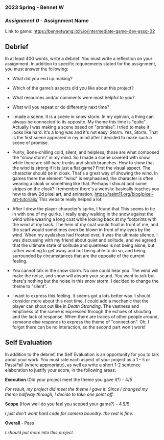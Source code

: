 ### **2023 Spring** - Bennet W
### *Assignment 0* - Assignment Name
Link to game: https://bennetwang.itch.io/intermediate-game-dev-assg-02


## **Debrief**
In at least 400 words, write a debrief. You must write a reflection on your assignment. In addition to specific requirements stated for the assignment, you must answer the following:

- What did you end up making?
- Which of the game’s aspects did you like about this project?
- What resources and/or comments were most helpful to you?
- What will you repeat or do differently next time?

- I made a scene. It is a scene in snow storm. In my opinion, a thing can always be connected to its opposite. My theme this time is "quite". Actually I was making a scene based on "promise". I tried to make it looks like hard. It's a long was and it's not easy. Storm. Yes, Storm. That is the first scene appeared in my mind after I decided to make such a scene of promise.
- Purity, Bone-chilling cold, silent, and helpless, those are what composed the "snow storm" in my mind. So I made a scene covered with snow, while there are still bare trunks and shrub branches. How to show that the wind is strong if it is just a flat game? First the visual aspect. The character should be in cloak. That's a great way of showing the wind. In games there the element "wind" is emphasised, the character is often wearing a cloak or something like that. Perhaps I should add some stripes on the cloak? I remember there's a website basically teaches you how to draw 2d pixel art, and animation. https://saint11.org/blog/pixel-art-tutorials/ This website really helped a lot.
- After I drew the player character's sprite, I found that This seems to tie in with one of my quirks. I really enjoy walking in the snow against the wind while wearing a long coat while looking back at my footprints with the wind at my back. The hem of my coat would float in front of me, and the scarf would sometimes even be blown in front of my eyes by the wind. When my eyelashes had frosted over, it was the ultimate silence. I was discussing with my friend about quiet and solitude, and we agreed that the ultimate state of solitude and quietness is not being alone, but rather wanting to get away and not being able to do so, and being surrounded by circumstances that are the opposite of the current feeling.
- You cannot talk in the snow storm. No one could hear you. The wind will make the noise, and snow will absorb your sound. You want to talk but there's nothing but the noise in this snow storm. I decided to change the theme to "silent".
- I want to express this feeling. It seems got a lots better way. I should consider more about this next time. I could add a mechanic that the player can shout out like in _Death Stranding_. The vastness and emptiness of the scene is expressed through the echoes of shouting and the lack of response. When there are traces of other people around, someone else responds to express the theme of "connection". Oh, I forgot there can be no interaction, so the second part won't work!


## **Self Evaluation**
In addition to the debrief, the Self Evaluation is an opportunity for you to talk about your work. You must rate each aspect of your project as a 1 - 5 or Pass/Fail (where appropriate), as well as write a short 1-2 sentence elaboration to justify your score, in the following areas:


**Execution** (Did your project meet the theme you gave it?) - 4/5

*For result, my project did meet the theme I gave it. Since I changed my theme halfway through, I decide to take one point off.*


**Scope** (How well do you feel you scoped your game?) - 4.5/5


*I just don't want hard code for camera boundry. the rest is fine.*


**Overall** - Pass


*I should put more into this project.*
